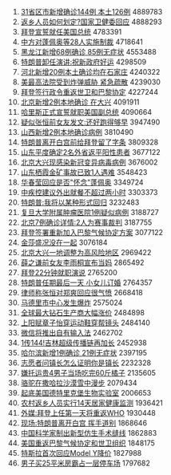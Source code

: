1. [31省区市新增确诊144例 本土126例](http://www.baidu.com/baidu?cl=3&tn=SE_baiduhomet8_jmjb7mjw&rsv_dl=fyb_top&fr=top1000&wd=31%CA%A1%C7%F8%CA%D0%D0%C2%D4%F6%C8%B7%D5%EF144%C0%FD%20%B1%BE%CD%C1126%C0%FD) 4889783
1. [返乡人员如何划定?国家卫健委回应](http://www.baidu.com/baidu?cl=3&tn=SE_baiduhomet8_jmjb7mjw&rsv_dl=fyb_top&fr=top1000&wd=%B7%B5%CF%E7%C8%CB%D4%B1%C8%E7%BA%CE%BB%AE%B6%A8%3F%B9%FA%BC%D2%CE%C0%BD%A1%CE%AF%BB%D8%D3%A6) 4888293
1. [拜登宣誓就任美国总统](http://www.baidu.com/baidu?cl=3&tn=SE_baiduhomet8_jmjb7mjw&rsv_dl=fyb_top&fr=top1000&wd=%B0%DD%B5%C7%D0%FB%CA%C4%BE%CD%C8%CE%C3%C0%B9%FA%D7%DC%CD%B3) 4783391
1. [中方对蓬佩奥等28人实施制裁](http://www.baidu.com/baidu?cl=3&tn=SE_baiduhomet8_jmjb7mjw&rsv_dl=fyb_top&fr=top1000&wd=%D6%D0%B7%BD%B6%D4%C5%EE%C5%E5%B0%C2%B5%C828%C8%CB%CA%B5%CA%A9%D6%C6%B2%C3) 4718641
1. [黑龙江新增68例确诊 85例无症状](http://www.baidu.com/baidu?cl=3&tn=SE_baiduhomet8_jmjb7mjw&rsv_dl=fyb_top&fr=top1000&wd=%BA%DA%C1%FA%BD%AD%D0%C2%D4%F668%C0%FD%C8%B7%D5%EF%2085%C0%FD%CE%DE%D6%A2%D7%B4) 4553488
1. [特朗普卸任演讲:祝新政府好运](http://www.baidu.com/baidu?cl=3&tn=SE_baiduhomet8_jmjb7mjw&rsv_dl=fyb_top&fr=top1000&wd=%CC%D8%C0%CA%C6%D5%D0%B6%C8%CE%D1%DD%BD%B2%3A%D7%A3%D0%C2%D5%FE%B8%AE%BA%C3%D4%CB) 4298509
1. [河北新增20例本土确诊均在石家庄](http://www.baidu.com/baidu?cl=3&tn=SE_baiduhomet8_jmjb7mjw&rsv_dl=fyb_top&fr=top1000&wd=%BA%D3%B1%B1%D0%C2%D4%F620%C0%FD%B1%BE%CD%C1%C8%B7%D5%EF%BE%F9%D4%DA%CA%AF%BC%D2%D7%AF) 4240322
1. [美最高法院受到炸弹威胁 紧急疏散](http://www.baidu.com/baidu?cl=3&tn=SE_baiduhomet8_jmjb7mjw&rsv_dl=fyb_top&fr=top1000&wd=%C3%C0%D7%EE%B8%DF%B7%A8%D4%BA%CA%DC%B5%BD%D5%A8%B5%AF%CD%FE%D0%B2%20%BD%F4%BC%B1%CA%E8%C9%A2) 4239030
1. [拜登签行政令重返世卫和巴黎协定](http://www.baidu.com/baidu?cl=3&tn=SE_baiduhomet8_jmjb7mjw&rsv_dl=fyb_top&fr=top1000&wd=%B0%DD%B5%C7%C7%A9%D0%D0%D5%FE%C1%EE%D6%D8%B7%B5%CA%C0%CE%C0%BA%CD%B0%CD%C0%E8%D0%AD%B6%A8) 4227244
1. [北京新增2例本地确诊 在大兴](http://www.baidu.com/baidu?cl=3&tn=SE_baiduhomet8_jmjb7mjw&rsv_dl=fyb_top&fr=top1000&wd=%B1%B1%BE%A9%D0%C2%D4%F62%C0%FD%B1%BE%B5%D8%C8%B7%D5%EF%20%D4%DA%B4%F3%D0%CB) 4091911
1. [哈里斯正式宣誓就职美国副总统](http://www.baidu.com/baidu?cl=3&tn=SE_baiduhomet8_jmjb7mjw&rsv_dl=fyb_top&fr=top1000&wd=%B9%FE%C0%EF%CB%B9%D5%FD%CA%BD%D0%FB%CA%C4%BE%CD%D6%B0%C3%C0%B9%FA%B8%B1%D7%DC%CD%B3) 4090664
1. [疑似张恒前女友发文:还好跑得够早](http://www.baidu.com/baidu?cl=3&tn=SE_baiduhomet8_jmjb7mjw&rsv_dl=fyb_top&fr=top1000&wd=%D2%C9%CB%C6%D5%C5%BA%E3%C7%B0%C5%AE%D3%D1%B7%A2%CE%C4%3A%BB%B9%BA%C3%C5%DC%B5%C3%B9%BB%D4%E7) 3947490
1. [山西新增2例本地确诊病例](http://www.baidu.com/baidu?cl=3&tn=SE_baiduhomet8_jmjb7mjw&rsv_dl=fyb_top&fr=top1000&wd=%C9%BD%CE%F7%D0%C2%D4%F62%C0%FD%B1%BE%B5%D8%C8%B7%D5%EF%B2%A1%C0%FD) 3810490
1. [特朗普离开白宫前给拜登留了字条](http://www.baidu.com/baidu?cl=3&tn=SE_baiduhomet8_jmjb7mjw&rsv_dl=fyb_top&fr=top1000&wd=%CC%D8%C0%CA%C6%D5%C0%EB%BF%AA%B0%D7%B9%AC%C7%B0%B8%F8%B0%DD%B5%C7%C1%F4%C1%CB%D7%D6%CC%F5) 3809328
1. [山东平度确定2名外省返平阳性患者](http://www.baidu.com/baidu?cl=3&tn=SE_baiduhomet8_jmjb7mjw&rsv_dl=fyb_top&fr=top1000&wd=%C9%BD%B6%AB%C6%BD%B6%C8%C8%B7%B6%A82%C3%FB%CD%E2%CA%A1%B7%B5%C6%BD%D1%F4%D0%D4%BB%BC%D5%DF) 3677122
1. [北京大兴现感染新冠变异病毒病例](http://www.baidu.com/baidu?cl=3&tn=SE_baiduhomet8_jmjb7mjw&rsv_dl=fyb_top&fr=top1000&wd=%B1%B1%BE%A9%B4%F3%D0%CB%CF%D6%B8%D0%C8%BE%D0%C2%B9%DA%B1%E4%D2%EC%B2%A1%B6%BE%B2%A1%C0%FD) 3676002
1. [山东栖霞金矿事故已致1人遇难](http://www.baidu.com/baidu?cl=3&tn=SE_baiduhomet8_jmjb7mjw&rsv_dl=fyb_top&fr=top1000&wd=%C9%BD%B6%AB%C6%DC%CF%BC%BD%F0%BF%F3%CA%C2%B9%CA%D2%D1%D6%C21%C8%CB%D3%F6%C4%D1) 3548423
1. [华春莹回应是否"怀念"蓬佩奥](http://www.baidu.com/baidu?cl=3&tn=SE_baiduhomet8_jmjb7mjw&rsv_dl=fyb_top&fr=top1000&wd=%BB%AA%B4%BA%D3%A8%BB%D8%D3%A6%CA%C7%B7%F1%22%BB%B3%C4%EE%22%C5%EE%C5%E5%B0%C2) 3349724
1. [中疾控建议外出就餐不超过两小时](http://www.baidu.com/baidu?cl=3&tn=SE_baiduhomet8_jmjb7mjw&rsv_dl=fyb_top&fr=top1000&wd=%D6%D0%BC%B2%BF%D8%BD%A8%D2%E9%CD%E2%B3%F6%BE%CD%B2%CD%B2%BB%B3%AC%B9%FD%C1%BD%D0%A1%CA%B1) 3303373
1. [特朗普:我将以某种形式回归](http://www.baidu.com/baidu?cl=3&tn=SE_baiduhomet8_jmjb7mjw&rsv_dl=fyb_top&fr=top1000&wd=%CC%D8%C0%CA%C6%D5%3A%CE%D2%BD%AB%D2%D4%C4%B3%D6%D6%D0%CE%CA%BD%BB%D8%B9%E9) 3232483
1. [复旦大学附属肿瘤医院1例疑似病例](http://www.baidu.com/baidu?cl=3&tn=SE_baiduhomet8_jmjb7mjw&rsv_dl=fyb_top&fr=top1000&wd=%B8%B4%B5%A9%B4%F3%D1%A7%B8%BD%CA%F4%D6%D7%C1%F6%D2%BD%D4%BA1%C0%FD%D2%C9%CB%C6%B2%A1%C0%FD) 3188727
1. [北京7例确诊详情:2人为赛事裁判](http://www.baidu.com/baidu?cl=3&tn=SE_baiduhomet8_jmjb7mjw&rsv_dl=fyb_top&fr=top1000&wd=%B1%B1%BE%A97%C0%FD%C8%B7%D5%EF%CF%EA%C7%E9%3A2%C8%CB%CE%AA%C8%FC%CA%C2%B2%C3%C5%D0) 3187755
1. [拜登签署重新加入巴黎气候协定方案](http://www.baidu.com/baidu?cl=3&tn=SE_baiduhomet8_jmjb7mjw&rsv_dl=fyb_top&fr=top1000&wd=%B0%DD%B5%C7%C7%A9%CA%F0%D6%D8%D0%C2%BC%D3%C8%EB%B0%CD%C0%E8%C6%F8%BA%F2%D0%AD%B6%A8%B7%BD%B0%B8) 3077122
1. [金莎盛况没在一起](http://www.baidu.com/baidu?cl=3&tn=SE_baiduhomet8_jmjb7mjw&rsv_dl=fyb_top&fr=top1000&wd=%BD%F0%C9%AF%CA%A2%BF%F6%C3%BB%D4%DA%D2%BB%C6%F0) 3076184
1. [北京大兴一地调整为高风险地区](http://www.baidu.com/baidu?cl=3&tn=SE_baiduhomet8_jmjb7mjw&rsv_dl=fyb_top&fr=top1000&wd=%B1%B1%BE%A9%B4%F3%D0%CB%D2%BB%B5%D8%B5%F7%D5%FB%CE%AA%B8%DF%B7%E7%CF%D5%B5%D8%C7%F8) 2969422
1. [薛之谦前女友李雨桐宣布当妈](http://www.baidu.com/baidu?cl=3&tn=SE_baiduhomet8_jmjb7mjw&rsv_dl=fyb_top&fr=top1000&wd=%D1%A6%D6%AE%C7%AB%C7%B0%C5%AE%D3%D1%C0%EE%D3%EA%CD%A9%D0%FB%B2%BC%B5%B1%C2%E8) 2865492
1. [拜登22分钟就职演说](http://www.baidu.com/baidu?cl=3&tn=SE_baiduhomet8_jmjb7mjw&rsv_dl=fyb_top&fr=top1000&wd=%B0%DD%B5%C722%B7%D6%D6%D3%BE%CD%D6%B0%D1%DD%CB%B5) 2765200
1. [特朗普任期最后一天 小女儿订婚](http://www.baidu.com/baidu?cl=3&tn=SE_baiduhomet8_jmjb7mjw&rsv_dl=fyb_top&fr=top1000&wd=%CC%D8%C0%CA%C6%D5%C8%CE%C6%DA%D7%EE%BA%F3%D2%BB%CC%EC%20%D0%A1%C5%AE%B6%F9%B6%A9%BB%E9) 2764357
1. [律师称张恒对郑爽回应很气愤](http://www.baidu.com/baidu?cl=3&tn=SE_baiduhomet8_jmjb7mjw&rsv_dl=fyb_top&fr=top1000&wd=%C2%C9%CA%A6%B3%C6%D5%C5%BA%E3%B6%D4%D6%A3%CB%AC%BB%D8%D3%A6%BA%DC%C6%F8%B7%DF) 2668418
1. [马德里市中心发生爆炸](http://www.baidu.com/baidu?cl=3&tn=SE_baiduhomet8_jmjb7mjw&rsv_dl=fyb_top&fr=top1000&wd=%C2%ED%B5%C2%C0%EF%CA%D0%D6%D0%D0%C4%B7%A2%C9%FA%B1%AC%D5%A8) 2575024
1. [全球最大钻石生产商大幅涨价](http://www.baidu.com/baidu?cl=3&tn=SE_baiduhomet8_jmjb7mjw&rsv_dl=fyb_top&fr=top1000&wd=%C8%AB%C7%F2%D7%EE%B4%F3%D7%EA%CA%AF%C9%FA%B2%FA%C9%CC%B4%F3%B7%F9%D5%C7%BC%DB) 2484898
1. [上阳赋章子怡穿运动鞋穿帮镜头](http://www.baidu.com/baidu?cl=3&tn=SE_baiduhomet8_jmjb7mjw&rsv_dl=fyb_top&fr=top1000&wd=%C9%CF%D1%F4%B8%B3%D5%C2%D7%D3%E2%F9%B4%A9%D4%CB%B6%AF%D0%AC%B4%A9%B0%EF%BE%B5%CD%B7) 2484140
1. [微信将推出自有输入法](http://www.baidu.com/baidu?cl=3&tn=SE_baiduhomet8_jmjb7mjw&rsv_dl=fyb_top&fr=top1000&wd=%CE%A2%D0%C5%BD%AB%CD%C6%B3%F6%D7%D4%D3%D0%CA%E4%C8%EB%B7%A8) 2462702
1. [1传144!吉林超级传播链再加长](http://www.baidu.com/baidu?cl=3&tn=SE_baiduhomet8_jmjb7mjw&rsv_dl=fyb_top&fr=top1000&wd=1%B4%AB144%21%BC%AA%C1%D6%B3%AC%BC%B6%B4%AB%B2%A5%C1%B4%D4%D9%BC%D3%B3%A4) 2452938
1. [哈尔滨新增1例确诊 21例无症状](http://www.baidu.com/baidu?cl=3&tn=SE_baiduhomet8_jmjb7mjw&rsv_dl=fyb_top&fr=top1000&wd=%B9%FE%B6%FB%B1%F5%D0%C2%D4%F61%C0%FD%C8%B7%D5%EF%2021%C0%FD%CE%DE%D6%A2%D7%B4) 2397195
1. [志愿者问镇长怎么证明你是镇长](http://www.baidu.com/baidu?cl=3&tn=SE_baiduhomet8_jmjb7mjw&rsv_dl=fyb_top&fr=top1000&wd=%D6%BE%D4%B8%D5%DF%CE%CA%D5%F2%B3%A4%D4%F5%C3%B4%D6%A4%C3%F7%C4%E3%CA%C7%D5%F2%B3%A4) 2232328
1. [嫌托运贵4男子当场吃完60斤橘子](http://www.baidu.com/baidu?cl=3&tn=SE_baiduhomet8_jmjb7mjw&rsv_dl=fyb_top&fr=top1000&wd=%CF%D3%CD%D0%D4%CB%B9%F34%C4%D0%D7%D3%B5%B1%B3%A1%B3%D4%CD%EA60%BD%EF%E9%D9%D7%D3) 2135605
1. [骆驼在撒哈拉沙漠雪中漫步](http://www.baidu.com/baidu?cl=3&tn=SE_baiduhomet8_jmjb7mjw&rsv_dl=fyb_top&fr=top1000&wd=%C2%E6%CD%D5%D4%DA%C8%F6%B9%FE%C0%AD%C9%B3%C4%AE%D1%A9%D6%D0%C2%FE%B2%BD) 2079434
1. [起底美国德特里克堡生物实验室](http://www.baidu.com/baidu?cl=3&tn=SE_baiduhomet8_jmjb7mjw&rsv_dl=fyb_top&fr=top1000&wd=%C6%F0%B5%D7%C3%C0%B9%FA%B5%C2%CC%D8%C0%EF%BF%CB%B1%A4%C9%FA%CE%EF%CA%B5%D1%E9%CA%D2) 2006653
1. [农村返乡人员实行14天居家健康监测](http://www.baidu.com/baidu?cl=3&tn=SE_baiduhomet8_jmjb7mjw&rsv_dl=fyb_top&fr=top1000&wd=%C5%A9%B4%E5%B7%B5%CF%E7%C8%CB%D4%B1%CA%B5%D0%D014%CC%EC%BE%D3%BC%D2%BD%A1%BF%B5%BC%E0%B2%E2) 1936421
1. [外媒:拜登上任第一天将重返WHO](http://www.baidu.com/baidu?cl=3&tn=SE_baiduhomet8_jmjb7mjw&rsv_dl=fyb_top&fr=top1000&wd=%CD%E2%C3%BD%3A%B0%DD%B5%C7%C9%CF%C8%CE%B5%DA%D2%BB%CC%EC%BD%AB%D6%D8%B7%B5WHO) 1930448
1. [现场:特朗普离开白宫 挥手道别](http://www.baidu.com/baidu?cl=3&tn=SE_baiduhomet8_jmjb7mjw&rsv_dl=fyb_top&fr=top1000&wd=%CF%D6%B3%A1%3A%CC%D8%C0%CA%C6%D5%C0%EB%BF%AA%B0%D7%B9%AC%20%BB%D3%CA%D6%B5%C0%B1%F0) 1868646
1. [中国科学家制出新型仿生手术缝线](http://www.baidu.com/baidu?cl=3&tn=SE_baiduhomet8_jmjb7mjw&rsv_dl=fyb_top&fr=top1000&wd=%D6%D0%B9%FA%BF%C6%D1%A7%BC%D2%D6%C6%B3%F6%D0%C2%D0%CD%B7%C2%C9%FA%CA%D6%CA%F5%B7%EC%CF%DF) 1862883
1. [美国重返巴黎气候协定和世卫组织](http://www.baidu.com/baidu?cl=3&tn=SE_baiduhomet8_jmjb7mjw&rsv_dl=fyb_top&fr=top1000&wd=%C3%C0%B9%FA%D6%D8%B7%B5%B0%CD%C0%E8%C6%F8%BA%F2%D0%AD%B6%A8%BA%CD%CA%C0%CE%C0%D7%E9%D6%AF) 1848175
1. [特斯拉首次回应Model Y降价](http://www.baidu.com/baidu?cl=3&tn=SE_baiduhomet8_jmjb7mjw&rsv_dl=fyb_top&fr=top1000&wd=%CC%D8%CB%B9%C0%AD%CA%D7%B4%CE%BB%D8%D3%A6Model%20Y%BD%B5%BC%DB) 1827988
1. [男子买25平米房霸占一层停车场](http://www.baidu.com/baidu?cl=3&tn=SE_baiduhomet8_jmjb7mjw&rsv_dl=fyb_top&fr=top1000&wd=%C4%D0%D7%D3%C2%F225%C6%BD%C3%D7%B7%BF%B0%D4%D5%BC%D2%BB%B2%E3%CD%A3%B3%B5%B3%A1) 1797682